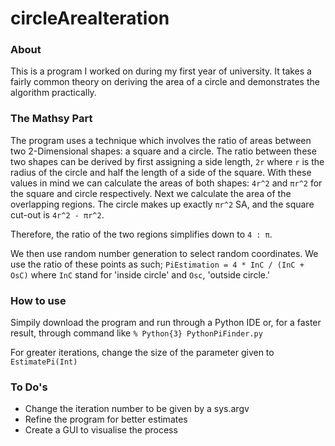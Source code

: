# circleAreaIteration

### About
This is a program I worked on during my first year of university. It takes a fairly common theory on deriving the area of a circle and demonstrates the algorithm practically.

### The Mathsy Part
The program uses a technique which involves the ratio of areas between two 2-Dimensional shapes: a square and a circle. The ratio between these two shapes can be derived by first assigning a side length, `2r` where `r` is the radius of the circle and half the length of a side of the square. With these values in mind we can calculate the areas of both shapes: `4r^2` and `πr^2` for the square and circle respectively. Next we calculate the area of the overlapping regions. The circle makes up exactly `πr^2` SA, and the square cut-out is `4r^2 - πr^2`. 

Therefore, the ratio of the two regions simplifies down to `4 : π`. 

We then use random number generation to select random coordinates. We use the ratio of these points as such; `PiEstimation = 4 * InC / (InC + OsC)` where `InC` stand for 'inside circle' and `Osc`, 'outside circle.'

### How to use
Simpily download the program and run through a Python IDE or, for a faster result, through command like `% Python{3} PythonPiFinder.py`

For greater iterations, change the size of the parameter given to `EstimatePi(Int)`

### To Do's
* Change the iteration number to be given by a sys.argv
* Refine the program for better estimates
* Create a GUI to visualise the process
